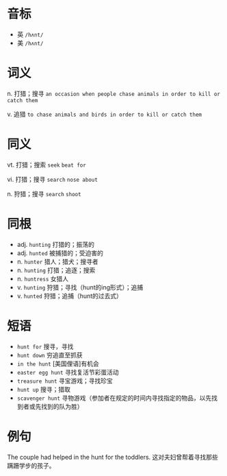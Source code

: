 # 音标

- 英 `/hʌnt/`
- 美 `/hʌnt/`

# 词义

n. 打猎；搜寻
`an occasion when people chase animals in order to kill or catch them`

v. 追猎
`to chase animals and birds in order to kill or catch them`

# 同义

vt. 打猎；搜索
`seek` `beat for`

vi. 打猎；搜寻
`search` `nose about`

n. 狩猎；搜寻
`search` `shoot`

# 同根

- adj. `hunting` 打猎的；振荡的
- adj. `hunted` 被捕猎的；受迫害的
- n. `hunter` 猎人；猎犬；搜寻者
- n. `hunting` 打猎；追逐；搜索
- n. `huntress` 女猎人
- v. `hunting` 狩猎；寻找（hunt的ing形式）；追捕
- v. `hunted` 狩猎；追捕（hunt的过去式）

# 短语

- `hunt for` 搜寻，寻找
- `hunt down` 穷追直至抓获
- `in the hunt` [美国俚语]有机会
- `easter egg hunt` 寻找复活节彩蛋活动
- `treasure hunt` 寻宝游戏；寻找珍宝
- `hunt up` 搜寻；猎取
- `scavenger hunt` 寻物游戏（参加者在规定的时间内寻找指定的物品，以先找到者或先找到的队为胜）

# 例句

The couple had helped in the hunt for the toddlers.
这对夫妇曾帮着寻找那些蹒跚学步的孩子。


